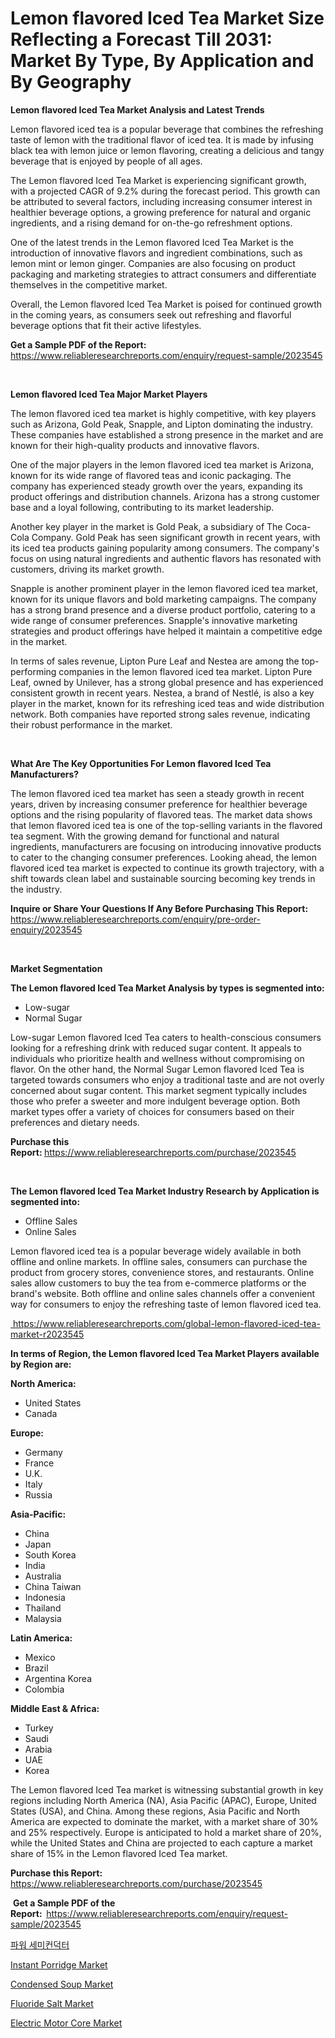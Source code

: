 <p><h1>Lemon flavored Iced Tea Market Size Reflecting a Forecast Till 2031: Market By Type, By Application and By Geography</h1></p><p><strong>Lemon flavored Iced Tea Market Analysis and Latest Trends</strong></p>
<p><p>Lemon flavored iced tea is a popular beverage that combines the refreshing taste of lemon with the traditional flavor of iced tea. It is made by infusing black tea with lemon juice or lemon flavoring, creating a delicious and tangy beverage that is enjoyed by people of all ages.</p><p>The Lemon flavored Iced Tea Market is experiencing significant growth, with a projected CAGR of 9.2% during the forecast period. This growth can be attributed to several factors, including increasing consumer interest in healthier beverage options, a growing preference for natural and organic ingredients, and a rising demand for on-the-go refreshment options.</p><p>One of the latest trends in the Lemon flavored Iced Tea Market is the introduction of innovative flavors and ingredient combinations, such as lemon mint or lemon ginger. Companies are also focusing on product packaging and marketing strategies to attract consumers and differentiate themselves in the competitive market.</p><p>Overall, the Lemon flavored Iced Tea Market is poised for continued growth in the coming years, as consumers seek out refreshing and flavorful beverage options that fit their active lifestyles.</p></p>
<p><strong>Get a Sample PDF of the Report:&nbsp;</strong> <a href="https://www.reliableresearchreports.com/enquiry/request-sample/2023545">https://www.reliableresearchreports.com/enquiry/request-sample/2023545</a></p>
<p>&nbsp;</p>
<p><strong>Lemon flavored Iced Tea Major Market Players</strong></p>
<p><p>The lemon flavored iced tea market is highly competitive, with key players such as Arizona, Gold Peak, Snapple, and Lipton dominating the industry. These companies have established a strong presence in the market and are known for their high-quality products and innovative flavors.</p><p>One of the major players in the lemon flavored iced tea market is Arizona, known for its wide range of flavored teas and iconic packaging. The company has experienced steady growth over the years, expanding its product offerings and distribution channels. Arizona has a strong customer base and a loyal following, contributing to its market leadership.</p><p>Another key player in the market is Gold Peak, a subsidiary of The Coca-Cola Company. Gold Peak has seen significant growth in recent years, with its iced tea products gaining popularity among consumers. The company's focus on using natural ingredients and authentic flavors has resonated with customers, driving its market growth.</p><p>Snapple is another prominent player in the lemon flavored iced tea market, known for its unique flavors and bold marketing campaigns. The company has a strong brand presence and a diverse product portfolio, catering to a wide range of consumer preferences. Snapple's innovative marketing strategies and product offerings have helped it maintain a competitive edge in the market.</p><p>In terms of sales revenue, Lipton Pure Leaf and Nestea are among the top-performing companies in the lemon flavored iced tea market. Lipton Pure Leaf, owned by Unilever, has a strong global presence and has experienced consistent growth in recent years. Nestea, a brand of Nestlé, is also a key player in the market, known for its refreshing iced teas and wide distribution network. Both companies have reported strong sales revenue, indicating their robust performance in the market.</p></p>
<p>&nbsp;</p>
<p><strong>What Are The Key Opportunities For Lemon flavored Iced Tea Manufacturers?</strong></p>
<p><p>The lemon flavored iced tea market has seen a steady growth in recent years, driven by increasing consumer preference for healthier beverage options and the rising popularity of flavored teas. The market data shows that lemon flavored iced tea is one of the top-selling variants in the flavored tea segment. With the growing demand for functional and natural ingredients, manufacturers are focusing on introducing innovative products to cater to the changing consumer preferences. Looking ahead, the lemon flavored iced tea market is expected to continue its growth trajectory, with a shift towards clean label and sustainable sourcing becoming key trends in the industry.</p></p>
<p><strong>Inquire or Share Your Questions If Any Before Purchasing This Report:</strong> <a href="https://www.reliableresearchreports.com/enquiry/pre-order-enquiry/2023545">https://www.reliableresearchreports.com/enquiry/pre-order-enquiry/2023545</a></p>
<p>&nbsp;</p>
<p><strong>Market Segmentation</strong></p>
<p><strong>The Lemon flavored Iced Tea Market Analysis by types is segmented into:</strong></p>
<p><ul><li>Low-sugar</li><li>Normal Sugar</li></ul></p>
<p><p>Low-sugar Lemon flavored Iced Tea caters to health-conscious consumers looking for a refreshing drink with reduced sugar content. It appeals to individuals who prioritize health and wellness without compromising on flavor. On the other hand, the Normal Sugar Lemon flavored Iced Tea is targeted towards consumers who enjoy a traditional taste and are not overly concerned about sugar content. This market segment typically includes those who prefer a sweeter and more indulgent beverage option. Both market types offer a variety of choices for consumers based on their preferences and dietary needs.</p></p>
<p><strong>Purchase this Report:&nbsp;</strong><a href="https://www.reliableresearchreports.com/purchase/2023545">https://www.reliableresearchreports.com/purchase/2023545</a></p>
<p>&nbsp;</p>
<p><strong>The Lemon flavored Iced Tea Market Industry Research by Application is segmented into:</strong></p>
<p><ul><li>Offline Sales</li><li>Online Sales</li></ul></p>
<p><p>Lemon flavored iced tea is a popular beverage widely available in both offline and online markets. In offline sales, consumers can purchase the product from grocery stores, convenience stores, and restaurants. Online sales allow customers to buy the tea from e-commerce platforms or the brand's website. Both offline and online sales channels offer a convenient way for consumers to enjoy the refreshing taste of lemon flavored iced tea.</p></p>
<p><a href="https://www.reliableresearchreports.com/global-lemon-flavored-iced-tea-market-r2023545">&nbsp;https://www.reliableresearchreports.com/global-lemon-flavored-iced-tea-market-r2023545</a></p>
<p><strong>In terms of Region, the Lemon flavored Iced Tea Market Players available by Region are:</strong></p>
<p>
    <p> <strong> North America: </strong>
        <ul>
            <li>United States</li>
            <li>Canada</li>
        </ul>
        </p> 
    <p> <strong> Europe: </strong>
        <ul>
            <li>Germany</li>
            <li>France</li>
            <li>U.K.</li>
            <li>Italy</li>
            <li>Russia</li>
        </ul>
        </p> 
    <p> <strong> Asia-Pacific: </strong>
        <ul>
            <li>China</li>
            <li>Japan</li>
            <li>South Korea</li>
            <li>India</li>
            <li>Australia</li>
            <li>China Taiwan</li>
            <li>Indonesia</li>
            <li>Thailand</li>
            <li>Malaysia</li>
        </ul>
        </p> 
    <p> <strong> Latin America: </strong>
        <ul>
            <li>Mexico</li>
            <li>Brazil</li>
            <li>Argentina Korea</li>
            <li>Colombia</li>
        </ul>
        </p> 
    <p> <strong> Middle East & Africa: </strong>
        <ul>
            <li>Turkey</li>
            <li>Saudi</li>
            <li>Arabia</li>
            <li>UAE</li>
            <li>Korea</li>
        </ul>
    </p>
    </p>
<p><p>The Lemon flavored Iced Tea market is witnessing substantial growth in key regions including North America (NA), Asia Pacific (APAC), Europe, United States (USA), and China. Among these regions, Asia Pacific and North America are expected to dominate the market, with a market share of 30% and 25% respectively. Europe is anticipated to hold a market share of 20%, while the United States and China are projected to each capture a market share of 15% in the Lemon flavored Iced Tea market.</p></p>
<p><strong>Purchase this Report: </strong><a href="https://www.reliableresearchreports.com/purchase/2023545">https://www.reliableresearchreports.com/purchase/2023545</a></p>
<p>&nbsp;<strong>Get a Sample PDF of the Report:&nbsp;&nbsp;</strong><a href="https://www.reliableresearchreports.com/enquiry/request-sample/2023545">https://www.reliableresearchreports.com/enquiry/request-sample/2023545</a></p>
<p><strong></strong></p>
<p><p><a href="https://github.com/GabrielBlanda5656/Market-Research-Report-List-1/blob/main/840441717497.md">파워 세미컨덕터</a></p><p><a href="https://github.com/abdelrhmankishk22/Market-Research-Report-List-3/blob/main/instant-porridge-market.md">Instant Porridge Market</a></p><p><a href="https://github.com/ChiragRp1/Market-Research-Report-List-4/blob/main/condensed-soup-market.md">Condensed Soup Market</a></p><p><a href="https://www.linkedin.com/pulse/decoding-fluoride-salt-market-deep-dive-latest-trends-segmentation-j9jxf?trackingId=aqd0ZEpV3NpgPzMVvzpEyw%3D%3D">Fluoride Salt Market</a></p><p><a href="https://www.linkedin.com/pulse/global-electric-motor-core-market-types-applications-major-players-pwqhf?trackingId=iAETmUY7ab3tQp1%2FZFxLkA%3D%3D">Electric Motor Core Market</a></p></p>